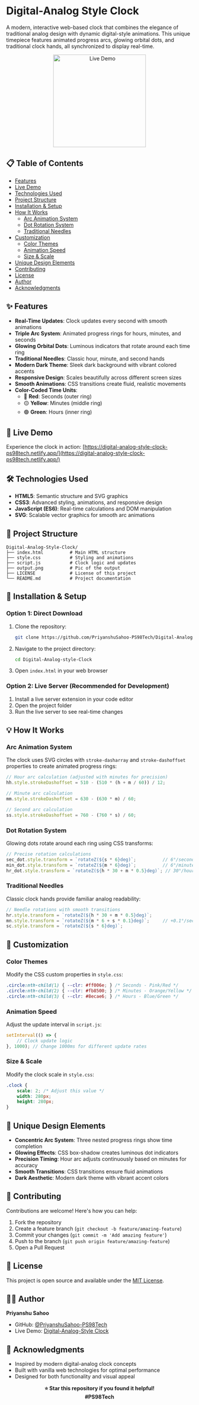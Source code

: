 # Digital-Analog Style Clock

A modern, interactive web-based clock that combines the elegance of traditional analog design with dynamic digital-style animations. This unique timepiece features animated progress arcs, glowing orbital dots, and traditional clock hands, all synchronized to display real-time.

<div align="center">
    <img src="https://github.com/PriyanshuSahoo-PS98Tech/Digital-Analog-style-Clock/blob/main/output.png" alt="Live Demo" width="250">
</div>

## 📋 Table of Contents

- [Features](#-features)
- [Live Demo](#-live-demo)
- [Technologies Used](#️-technologies-used)
- [Project Structure](#-project-structure)
- [Installation & Setup](#-installation--setup)
- [How It Works](#-how-it-works)
  - [Arc Animation System](#arc-animation-system)
  - [Dot Rotation System](#dot-rotation-system)
  - [Traditional Needles](#traditional-needles)
- [Customization](#-customization)
  - [Color Themes](#color-themes)
  - [Animation Speed](#animation-speed)
  - [Size & Scale](#size--scale)
- [Unique Design Elements](#-unique-design-elements)
- [Contributing](#-contributing)
- [License](#-license)
- [Author](#-author)
- [Acknowledgments](#-acknowledgments)

## ✨ Features

- **Real-Time Updates**: Clock updates every second with smooth animations
- **Triple Arc System**: Animated progress rings for hours, minutes, and seconds
- **Glowing Orbital Dots**: Luminous indicators that rotate around each time ring
- **Traditional Needles**: Classic hour, minute, and second hands
- **Modern Dark Theme**: Sleek dark background with vibrant colored accents
- **Responsive Design**: Scales beautifully across different screen sizes
- **Smooth Animations**: CSS transitions create fluid, realistic movements
- **Color-Coded Time Units**:
  - 🔴 **Red**: Seconds (outer ring)
  - 🟡 **Yellow**: Minutes (middle ring)  
  - 🟢 **Green**: Hours (inner ring)

## 🚀 Live Demo

Experience the clock in action: [https://digital-analog-style-clock-ps98tech.netlify.app/](https://digital-analog-style-clock-ps98tech.netlify.app/)

## 🛠️ Technologies Used

- **HTML5**: Semantic structure and SVG graphics
- **CSS3**: Advanced styling, animations, and responsive design
- **JavaScript (ES6)**: Real-time calculations and DOM manipulation
- **SVG**: Scalable vector graphics for smooth arc animations

## 📁 Project Structure

```
Digital-Analog-Style-Clock/
├── index.html          # Main HTML structure
├── style.css           # Styling and animations
├── script.js           # Clock logic and updates
├── output.png          # Pic of the output
├── LICENSE             # License of this project
└── README.md           # Project documentation
```

## 🔧 Installation & Setup

### Option 1: Direct Download
1. Clone the repository:
   ```bash
   git clone https://github.com/PriyanshuSahoo-PS98Tech/Digital-Analog-style-Clock.git
   ```
2. Navigate to the project directory:
   ```bash
   cd Digital-Analog-style-Clock
   ```
3. Open `index.html` in your web browser

### Option 2: Live Server (Recommended for Development)
1. Install a live server extension in your code editor
2. Open the project folder
3. Run the live server to see real-time changes

## 💡 How It Works

### Arc Animation System
The clock uses SVG circles with `stroke-dasharray` and `stroke-dashoffset` properties to create animated progress rings:

```javascript
// Hour arc calculation (adjusted with minutes for precision)
hh.style.strokeDashoffset = 510 - (510 * (h + m / 60)) / 12;

// Minute arc calculation  
mm.style.strokeDashoffset = 630 - (630 * m) / 60;

// Second arc calculation
ss.style.strokeDashoffset = 760 - (760 * s) / 60;
```

### Dot Rotation System
Glowing dots rotate around each ring using CSS transforms:

```javascript
// Precise rotation calculations
sec_dot.style.transform = `rotateZ(${s * 6}deg)`;          // 6°/second
min_dot.style.transform = `rotateZ(${m * 6}deg)`;          // 6°/minute  
hr_dot.style.transform = `rotateZ(${h * 30 + m * 0.5}deg)`; // 30°/hour + 0.5°/minute
```

### Traditional Needles
Classic clock hands provide familiar analog readability:

```javascript
// Needle rotations with smooth transitions
hr.style.transform = `rotateZ(${h * 30 + m * 0.5}deg)`;
mn.style.transform = `rotateZ(${m * 6 + s * 0.1}deg)`;     // +0.1°/sec for smoothness
sc.style.transform = `rotateZ(${s * 6}deg)`;
```

## 🎨 Customization

### Color Themes
Modify the CSS custom properties in `style.css`:
```css
.circle:nth-child(1) { --clr: #ff006e; } /* Seconds - Pink/Red */
.circle:nth-child(2) { --clr: #fb8500; } /* Minutes - Orange/Yellow */
.circle:nth-child(3) { --clr: #8ecae6; } /* Hours - Blue/Green */
```

### Animation Speed
Adjust the update interval in `script.js`:
```javascript
setInterval(() => {
    // Clock update logic
}, 1000); // Change 1000ms for different update rates
```

### Size & Scale
Modify the clock scale in `style.css`:
```css
.clock {
    scale: 2; /* Adjust this value */
    width: 280px;
    height: 280px;
}
```

## 🌟 Unique Design Elements

- **Concentric Arc System**: Three nested progress rings show time completion
- **Glowing Effects**: CSS box-shadow creates luminous dot indicators
- **Precision Timing**: Hour arc adjusts continuously based on minutes for accuracy
- **Smooth Transitions**: CSS transitions ensure fluid animations
- **Dark Aesthetic**: Modern dark theme with vibrant accent colors

## 🤝 Contributing

Contributions are welcome! Here's how you can help:

1. Fork the repository
2. Create a feature branch (`git checkout -b feature/amazing-feature`)
3. Commit your changes (`git commit -m 'Add amazing feature'`)
4. Push to the branch (`git push origin feature/amazing-feature`)
5. Open a Pull Request

## 📄 License

This project is open source and available under the [MIT License](LICENSE).

## 👨‍💻 Author

**Priyanshu Sahoo**
- GitHub: [@PriyanshuSahoo-PS98Tech](https://github.com/PriyanshuSahoo-PS98Tech)
- Live Demo: [Digital-Analog-Style Clock](https://digital-analog-style-clock-ps98tech.netlify.app/)

## 🙏 Acknowledgments

- Inspired by modern digital-analog clock concepts
- Built with vanilla web technologies for optimal performance
- Designed for both functionality and visual appeal

<div align="center">
   <b>⭐ Star this repository if you found it helpful!</b>
  <div align="center">
   <b>#PS98Tech</b>
</div>
</div>
